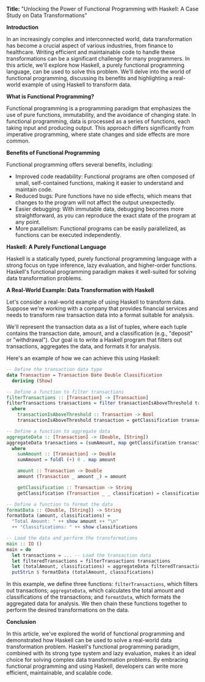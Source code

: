 **Title:** "Unlocking the Power of Functional Programming with Haskell: A Case Study on Data Transformations"

**Introduction**

In an increasingly complex and interconnected world, data transformation has become a crucial aspect of various industries, from finance to healthcare. Writing efficient and maintainable code to handle these transformations can be a significant challenge for many programmers. In this article, we'll explore how Haskell, a purely functional programming language, can be used to solve this problem. We'll delve into the world of functional programming, discussing its benefits and highlighting a real-world example of using Haskell to transform data.

**What is Functional Programming?**

Functional programming is a programming paradigm that emphasizes the use of pure functions, immutability, and the avoidance of changing state. In functional programming, data is processed as a series of functions, each taking input and producing output. This approach differs significantly from imperative programming, where state changes and side effects are more common.

**Benefits of Functional Programming**

Functional programming offers several benefits, including:

* Improved code readability: Functional programs are often composed of small, self-contained functions, making it easier to understand and maintain code.
* Reduced bugs: Pure functions have no side effects, which means that changes to the program will not affect the output unexpectedly.
* Easier debugging: With immutable data, debugging becomes more straightforward, as you can reproduce the exact state of the program at any point.
* More parallelism: Functional programs can be easily parallelized, as functions can be executed independently.

**Haskell: A Purely Functional Language**

Haskell is a statically typed, purely functional programming language with a strong focus on type inference, lazy evaluation, and higher-order functions. Haskell's functional programming paradigm makes it well-suited for solving data transformation problems.

**A Real-World Example: Data Transformation with Haskell**

Let's consider a real-world example of using Haskell to transform data. Suppose we're working with a company that provides financial services and needs to transform raw transaction data into a format suitable for analysis.

We'll represent the transaction data as a list of tuples, where each tuple contains the transaction date, amount, and a classification (e.g., "deposit" or "withdrawal"). Our goal is to write a Haskell program that filters out transactions, aggregates the data, and formats it for analysis.

Here's an example of how we can achieve this using Haskell:
```haskell
-- Define the transaction data type
data Transaction = Transaction Date Double Classification
  deriving (Show)

-- Define a function to filter transactions
filterTransactions :: [Transaction] -> [Transaction]
filterTransactions transactions = filter transactionIsAboveThreshold transactions
  where
    transactionIsAboveThreshold :: Transaction -> Bool
    transactionIsAboveThreshold transaction = getClassification transaction /= "withdrawal"

-- Define a function to aggregate data
aggregateData :: [Transaction] -> (Double, [String])
aggregateData transactions = (sumAmount, map getClassification transactions)
  where
    sumAmount :: [Transaction] -> Double
    sumAmount = foldl (+) 0 . map amount

    amount :: Transaction -> Double
    amount (Transaction _ amount _) = amount

    getClassification :: Transaction -> String
    getClassification (Transaction _ _ classification) = classification

-- Define a function to format the data
formatData :: (Double, [String]) -> String
formatData (amount, classifications) = 
  "Total Amount: " ++ show amount ++ "\n" 
  ++ "Classifications: " ++ show classifications

-- Load the data and perform the transformations
main :: IO ()
main = do
  let transactions = ... -- Load the transaction data
  let filteredTransactions = filterTransactions transactions
  let (totalAmount, classifications) = aggregateData filteredTransactions
  putStrLn $ formatData (totalAmount, classifications)
```
In this example, we define three functions: `filterTransactions`, which filters out transactions; `aggregateData`, which calculates the total amount and classifications of the transactions; and `formatData`, which formats the aggregated data for analysis. We then chain these functions together to perform the desired transformations on the data.

**Conclusion**

In this article, we've explored the world of functional programming and demonstrated how Haskell can be used to solve a real-world data transformation problem. Haskell's functional programming paradigm, combined with its strong type system and lazy evaluation, makes it an ideal choice for solving complex data transformation problems. By embracing functional programming and using Haskell, developers can write more efficient, maintainable, and scalable code.